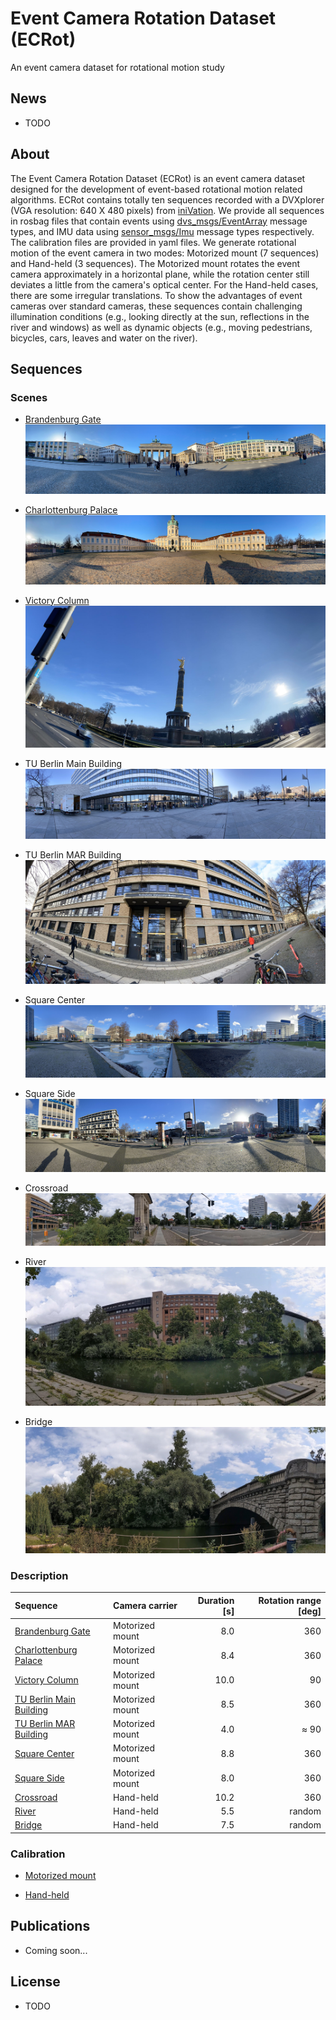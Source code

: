 # Event Camera Rotation Dataset (ECRot)
An event camera dataset for rotational motion study

## News

- TODO

## About

The Event Camera Rotation Dataset (ECRot) is an event camera dataset designed for the development of event-based rotational motion related algorithms. ECRot contains totally ten sequences recorded with a DVXplorer (VGA resolution: 640 X 480 pixels) from [iniVation](https://inivation.com/). We provide all sequences in rosbag files that contain events using [dvs_msgs/EventArray](https://github.com/uzh-rpg/rpg_dvs_ros/blob/master/dvs_msgs/msg/EventArray.msg) message types, and IMU data using [sensor_msgs/Imu](http://docs.ros.org/en/api/sensor_msgs/html/msg/Imu.html) message types respectively. The calibration files are provided in yaml files. We generate rotational motion of the event camera in two modes: Motorized mount (7 sequences) and Hand-held (3 sequences). The Motorized mount rotates the event camera approximately in a horizontal plane, while the rotation center still deviates a little from the camera's optical center. For the Hand-held cases, there are some irregular translations. To show the advantages of event cameras over standard cameras, these sequences contain challenging illumination conditions (e.g., looking directly at the sun, reflections in the river and windows) as well as dynamic objects (e.g., moving pedestrians, bicycles, cars, leaves and water on the river).

## Sequences

### Scenes

- [Brandenburg Gate](https://en.wikipedia.org/wiki/Brandenburg_Gate)
![imagen](images/panoramas/brandenburg_gate.jpg)

- [Charlottenburg Palace](https://de.wikipedia.org/wiki/Schloss_Charlottenburg)
![imagen](images/panoramas/charlottenburg_palace.jpg)

- [Victory Column](https://en.wikipedia.org/wiki/Berlin_Victory_Column)
![imagen](images/panoramas/victory_column.jpg)

- TU Berlin Main Building
![imagen](images/panoramas/tub_main_building.jpg)

- TU Berlin MAR Building
![imagen](images/panoramas/tub_mar_building.jpg)

- Square Center
![imagen](images/panoramas/square_center.jpg)

- Square Side
![imagen](images/panoramas/square_side.jpg)

- Crossroad
![imagen](images/panoramas/crossroad.jpg)

- River
![imagen](images/panoramas/river.jpg)

- Bridge
![imagen](images/panoramas/bridge.jpg)

### Description

| Sequence | Camera carrier | Duration [s] | Rotation range [deg] |
| :-----| :-----| ----: | ----: |
| [Brandenburg Gate](https://drive.google.com/drive/folders/1k8C2ngoSKyy9yZOoFwEZWAGs2Utygz5Z?usp=share_link) | Motorized mount | 8.0 | 360 |
| [Charlottenburg Palace](https://drive.google.com/drive/folders/1_1tGqoZB4BnVk4Vt4OnlNTCKV4oXzWw1?usp=share_link) | Motorized mount | 8.4 | 360 |
| [Victory Column](https://drive.google.com/drive/folders/1MbKtWNnaJ_l4iKyW8M0FA6McqKv-X3nc?usp=share_link) | Motorized mount  | 10.0 | 90 |
| [TU Berlin Main Building](https://drive.google.com/drive/folders/1LSo-IyDAQdHpMJwYjzcVXaM6Yms-8X6k?usp=share_link) | Motorized mount | 8.5 | 360 |
| [TU Berlin MAR Building](https://drive.google.com/drive/folders/1uX4DrY5YoCCyEClXmNiE90_fpoZIrED6?usp=share_link) | Motorized mount | 4.0 | $\approx$ 90 |
| [Square Center](https://drive.google.com/drive/folders/18gVBZSuy2qbyLIwg0kNjVy3_1gkuslia?usp=share_link) | Motorized mount  | 8.8 | 360 |
| [Square Side](https://drive.google.com/drive/folders/14hbk54NcUG6uOrsdKqaOzDprQyaxyvNX?usp=share_link) | Motorized mount | 8.0 | 360 |
| [Crossroad](https://drive.google.com/drive/folders/1skZ2LNLBMXbtJaWzy2ijKtlHXYZ9SwAA?usp=share_link) | Hand-held | 10.2 | 360 |
| [River](https://drive.google.com/drive/folders/1USBO6u9tgF-YVMqNABKMDEQwa3peOlH5?usp=share_link) | Hand-held | 5.5 | random |
| [Bridge](https://drive.google.com/drive/folders/1BArPM4voy290iZDDwnoOaBlLZ-YdTQqH?usp=share_link) | Hand-held | 7.5 | random |

### Calibration

- [Motorized mount](https://drive.google.com/file/d/1NqmTqD_S-3Ff0YsgIvEJdnzrZ4Lu0lNy/view?usp=share_link)

- [Hand-held](https://drive.google.com/file/d/1c12Y8s3klhSWhw8D5xvoi7zOqdrMDt4m/view?usp=share_link)

## Publications

- Coming soon...

## License

 - TODO
